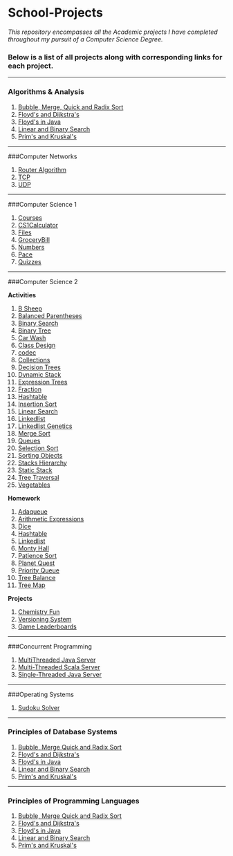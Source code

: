 
# School-Projects 
_This repository encompasses all the Academic projects I have completed throughout my pursuit of a Computer Science Degree._

### Below is a list of all projects along with corresponding links for each project.

---
### Algorithms & Analysis

   1. [Bubble, Merge, Quick and Radix Sort](https://github.com/chrisreylo73/School-Projects/tree/main/Algorithms%20and%20Analysis/Bubble%2C%20Merge%2C%20Quick%2C%20and%20Radix%20Sort)
 2. [Floyd's and Dijkstra's](https://github.com/chrisreylo73/School-Projects/tree/main/Algorithms%20and%20Analysis/Floyds%20%26%20Dijkstras)
 3. [Floyd's in Java](https://github.com/chrisreylo73/School-Projects/tree/main/Algorithms%20and%20Analysis/Floyds%20in%20Java)
 4. [Linear and Binary Search](https://github.com/chrisreylo73/School-Projects/tree/main/Algorithms%20and%20Analysis/Linear%20%26%20Binary%20Search)
 5. [Prim's and Kruskal's](https://github.com/chrisreylo73/School-Projects/tree/main/Algorithms%20and%20Analysis/Prims%20%26%20Kruskals)
---
###Computer Networks

   1. [Router Algorithm]() 
   2. [TCP]()
   3. [UDP]()
   ---
###Computer Science 1

   1. [Courses]() 
   2. [CS1Calculator]()
   3. [Files]()
   4. [GroceryBill]()
   5. [Numbers]()
   6. [Pace]()
   7. [Quizzes]()
   ---
###Computer Science 2

 __Activities__

   1. [B Sheep]()
   2. [Balanced Parentheses]()
   1. [Binary Search]()
   2. [Binary Tree]()
   3. [Car Wash]()
   4. [Class Design]()
   5. [codec]()
   6. [Collections]()
   7. [Decision Trees]()
   8. [Dynamic Stack]()
   9. [Expression Trees]()
   10. [Fraction]()
   11. [Hashtable]()
   12. [Insertion Sort]()
   13. [Linear Search]()
   14. [Linkedlist]()
   15. [Linkedlist Genetics]()
   16. [Merge Sort]()
   17. [Queues]()
   18. [Selection Sort]()
   19. [Sorting Objects]()
   20. [Stacks Hierarchy]()
   21. [Static Stack]()
   22. [Tree Traversal]()
   23. [Vegetables]()
      
  __Homework__ 
      
   1. [Adaqueue]()
   2. [Arithmetic Expressions]()
   3. [Dice]()
   4. [Hashtable]()
   5. [Linkedlist]()
   6. [Monty Hall]()
   7. [Patience Sort]()
   8. [Planet Quest]()
   7. [Priority Queue]()
   8. [Tree Balance]()
   9. [Tree Map]()

  __Projects__ 

   1. [Chemistry Fun]()
   2. [Versioning System]()
   3. [Game Leaderboards]()

   ---

###Concurrent Programming

   1. [MultiThreaded Java Server]()
   2. [Multi-Threaded Scala Server]()
   3. [Single-Threaded Java Server]()

   ---

###Operating Systems

   1. [Sudoku Solver]()

   ---
### Principles of Database Systems

   1. [Bubble, Merge Quick and Radix Sort]()
   2. [Floyd's and Dijkstra's]()
   3. [Floyd's in Java]()
   4. [Linear and Binary Search]()
   5. [Prim's and Kruskal's]()

   ---

### Principles of Programming Languages

   1. [Bubble, Merge Quick and Radix Sort]()
   2. [Floyd's and Dijkstra's]()
   3. [Floyd's in Java]()
   4. [Linear and Binary Search]()
   5. [Prim's and Kruskal's]()